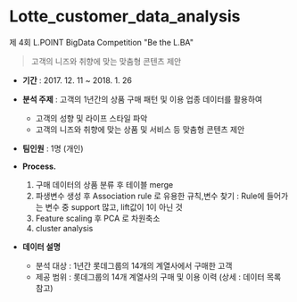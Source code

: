 # Lotte_customer_data_analysis
제 4회 L.POINT BigData Competition "Be the L.BA"
> 고객의 니즈와 취향에 맞는 맞춤형 콘텐츠 제안


- **기간** :  2017. 12. 11 ~ 2018. 1. 26

- **분석 주제** : 고객의 1년간의 상품 구매 패턴 및 이용 업종 데이터를 활용하여
   - 고객의 성향 및 라이프 스타일 파악
   - 고객의 니즈와 취향에 맞는 상품 및 서비스 등 맞춤형 콘텐츠 제안
- **팀인원** : 1명 (개인)   
- **Process.**
    1) 구매 데이터의 상품 분류 후 테이블 merge
    2) 파생변수 생성 후 Association rule 로 유용한 규칙,변수 찾기 : Rule에 들어가는 변수 중 support 많고, lift값이 1이 아닌 것
    3) Feature scaling 후 PCA 로 차원축소
    4) cluster analysis

- **데이터 설명**
  - 분석 대상 : 1년간 롯데그룹의 14개의 계열사에서 구매한 고객
  - 제공 범위 : 롯데그룹의 14개 계열사의 구매 및 이용 이력 (상세 : 데이터 목록 참고)
